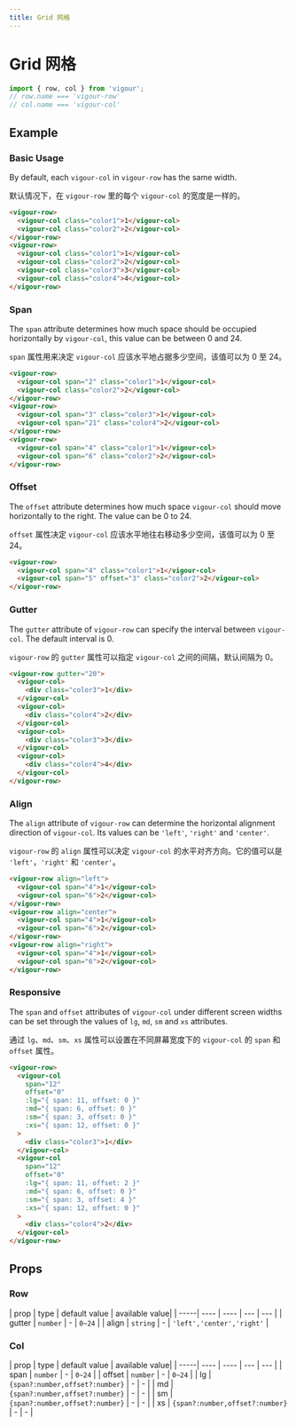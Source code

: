 ```yaml
---
title: Grid 网格
---
```


# Grid 网格

```javascript
import { row, col } from 'vigour';
// row.name === 'vigour-row'
// col.name === 'vigour-col'
```

## Example

### Basic Usage

By default, each `vigour-col` in `vigour-row` has the same width.

默认情况下，在 `vigour-row` 里的每个 `vigour-col` 的宽度是一样的。

<grid-example-1></grid-example-1>

```html
<vigour-row>
  <vigour-col class="color1">1</vigour-col>
  <vigour-col class="color2">2</vigour-col>
</vigour-row>
<vigour-row>
  <vigour-col class="color1">1</vigour-col>
  <vigour-col class="color2">2</vigour-col>
  <vigour-col class="color3">3</vigour-col>
  <vigour-col class="color4">4</vigour-col>
</vigour-row>
```

### Span

The `span` attribute determines how much space should be occupied horizontally by `vigour-col`, this value can be between 0 and 24.

`span` 属性用来决定 `vigour-col` 应该水平地占据多少空间，该值可以为 0 至 24。

<grid-example-2></grid-example-2>

```html
<vigour-row>
  <vigour-col span="2" class="color1">1</vigour-col>
  <vigour-col class="color2">2</vigour-col>
</vigour-row>
<vigour-row>
  <vigour-col span="3" class="color3">1</vigour-col>
  <vigour-col span="21" class="color4">2</vigour-col>
</vigour-row>
<vigour-row>
  <vigour-col span="4" class="color1">1</vigour-col>
  <vigour-col span="6" class="color2">2</vigour-col>
</vigour-row>
```

### Offset

The `offset` attribute determines how much space `vigour-col` should move horizontally to the right. The value can be 0 to 24.

`offset` 属性决定 `vigour-col` 应该水平地往右移动多少空间，该值可以为 0 至 24。

<grid-example-3></grid-example-3>

```html
<vigour-row>
  <vigour-col span="4" class="color1">1</vigour-col>
  <vigour-col span="5" offset="3" class="color2">2</vigour-col>
</vigour-row>
```

### Gutter

The `gutter` attribute of `vigour-row` can specify the interval between `vigour-col`. The default interval is 0.

`vigour-row` 的 `gutter` 属性可以指定 `vigour-col` 之间的间隔，默认间隔为 0。

<grid-example-4></grid-example-4>

```html
<vigour-row gutter="20">
  <vigour-col>
    <div class="color3">1</div>
  </vigour-col>
  <vigour-col>
    <div class="color4">2</div>
  </vigour-col>
  <vigour-col>
    <div class="color3">3</div>
  </vigour-col>
  <vigour-col>
    <div class="color4">4</div>
  </vigour-col>
</vigour-row>
```

### Align

The `align` attribute of `vigour-row` can determine the horizontal alignment direction of `vigour-col`. Its values can be `'left'`, `'right'` and `'center'`.

`vigour-row` 的 `align` 属性可以决定 `vigour-col` 的水平对齐方向。它的值可以是 `'left'`，`'right'` 和 `'center'`。

<grid-example-5></grid-example-5>

```html
<vigour-row align="left">
  <vigour-col span="4">1</vigour-col>
  <vigour-col span="6">2</vigour-col>
</vigour-row>
<vigour-row align="center">
  <vigour-col span="4">1</vigour-col>
  <vigour-col span="6">2</vigour-col>
</vigour-row>
<vigour-row align="right">
  <vigour-col span="4">1</vigour-col>
  <vigour-col span="6">2</vigour-col>
</vigour-row>
```

### Responsive

The `span` and `offset` attributes of `vigour-col` under different screen widths can be set through the values of `lg`, `md`, `sm` and `xs` attributes.

通过 `lg`、`md`、`sm`、`xs` 属性可以设置在不同屏幕宽度下的 `vigour-col` 的 `span` 和 `offset` 属性。

<grid-example-6></grid-example-6>

```html
<vigour-row>
  <vigour-col
    span="12"
    offset="0"
    :lg="{ span: 11, offset: 0 }"
    :md="{ span: 6, offset: 0 }"
    :sm="{ span: 3, offset: 0 }"
    :xs="{ span: 12, offset: 0 }"
  >
    <div class="color3">1</div>
  </vigour-col>
  <vigour-col
    span="12"
    offset="0"
    :lg="{ span: 11, offset: 2 }"
    :md="{ span: 6, offset: 0 }"
    :sm="{ span: 3, offset: 4 }"
    :xs="{ span: 12, offset: 0 }"
  >
    <div class="color4">2</div>
  </vigour-col>
</vigour-row>
```
## Props

### Row

| prop | type | default value | available value|
| -----| ---- | ---- | --- | --- |
| gutter | `number` | - | `0~24` |
| align | `string` | - | `'left','center','right'` |

### Col

| prop | type | default value | available value|
| -----| ---- | ---- | --- | --- |
| span | `number` | - | `0~24` |
| offset | `number` | - | `0~24` |
| lg | `{span?:number,offset?:number}` | - | - |
| md | `{span?:number,offset?:number}` | - | - |
| sm | `{span?:number,offset?:number}` | - | - |
| xs | `{span?:number,offset?:number}` | - | - |
